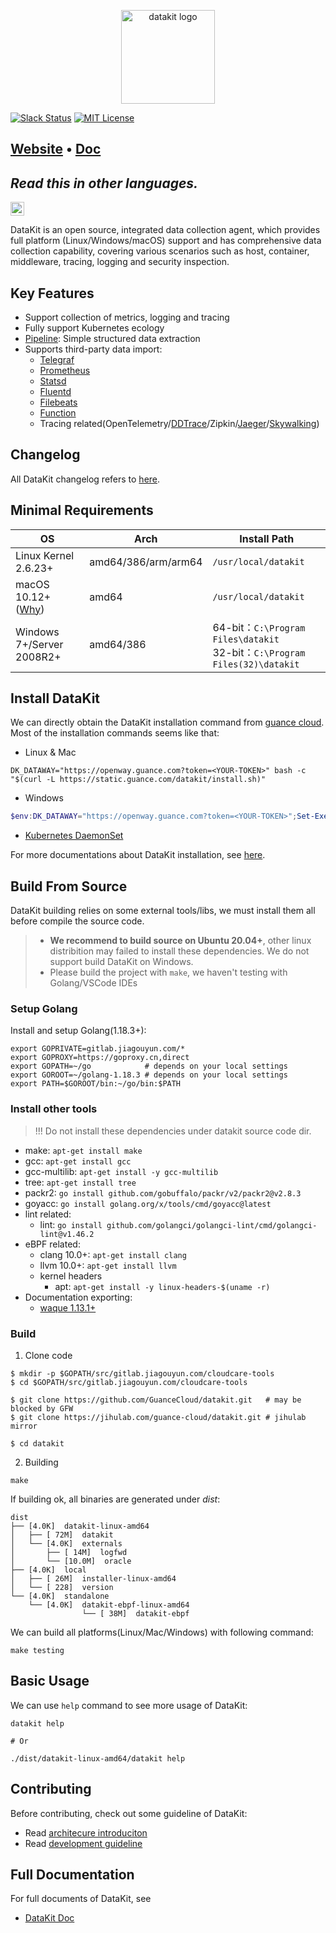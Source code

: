 <p align="center">
  <img alt="datakit logo" src="datakit-logo.png" height="150" />
</p>

[![Slack Status](https://img.shields.io/badge/slack-join_chat-orange?logo=slack&style=plastic)](https://app.slack.com/client/T032YB4B6TA/)
[![MIT License](https://img.shields.io/badge/license-MIT-green?style=plastic)](LICENSE)

<h2>
  <a href="https://datakit.tools">Website</a>
  <span> • </span>
  <a href="https://www.yuque.com/dataflux/datakit">Doc</a>
</h2>


## _Read this in other languages._
<kbd>[<img title="中文 (Simplified)" alt="中文 (Simplified)" src="https://cdn.staticaly.com/gh/hjnilsson/country-flags/master/svg/cn.svg" width="22">](README.zh_CN.md)</kbd>

DataKit is an open source, integrated data collection agent, which provides full platform (Linux/Windows/macOS) support and has comprehensive data collection capability, covering various scenarios such as host, container, middleware, tracing, logging and security inspection.

## Key Features

- Support collection of metrics, logging and tracing
- Fully support Kubernetes ecology
- [Pipeline](https://www.yuque.com/dataflux/datakit/pipeline): Simple structured data extraction
- Supports third-party data import:
	- [Telegraf](https://www.yuque.com/dataflux/datakit/telegraf)
	- [Prometheus](https://www.yuque.com/dataflux/datakit/prom)
	- [Statsd](https://www.yuque.com/dataflux/datakit/statsd)
	- [Fluentd](https://www.yuque.com/dataflux/datakit/logstreaming#a653042e)
	- [Filebeats](https://www.yuque.com/dataflux/datakit/beats_output)
	- [Function](https://www.yuque.com/dataflux/func/write-data-via-datakit)
	- Tracing related(OpenTelemetry/[DDTrace](https://www.yuque.com/dataflux/datakit/ddtrace)/Zipkin/[Jaeger](https://www.yuque.com/dataflux/datakit/jaeger)/[Skywalking](https://www.yuque.com/dataflux/datakit/skywalking))

## Changelog

All DataKit changelog refers to [here](https://www.yuque.com/dataflux/datakit/changelog).

## Minimal Requirements

| OS                                                             | Arch                | Install Path                                                                   |
| ---                                                            | ---                 | ---                                                                            |
| Linux Kernel 2.6.23+                                           | amd64/386/arm/arm64 | `/usr/local/datakit`                                                           |
| macOS 10.12+([Why](https://github.com/golang/go/issues/25633)) | amd64               | `/usr/local/datakit`                                                           |
| Windows 7+/Server 2008R2+                                      | amd64/386           | 64-bit：`C:\Program Files\datakit`<br />32-bit：`C:\Program Files(32)\datakit` |


## Install DataKit

We can directly obtain the DataKit installation command from [guance cloud](http://guance.com). Most of the installation commands seems like that:

- Linux & Mac
```shell
DK_DATAWAY="https://openway.guance.com?token=<YOUR-TOKEN>" bash -c "$(curl -L https://static.guance.com/datakit/install.sh)"
```

- Windows

```powershell
$env:DK_DATAWAY="https://openway.guance.com?token=<YOUR-TOKEN>";Set-ExecutionPolicy Bypass -scope Process -Force; Import-Module bitstransfer; start-bitstransfer -source https://static.guance.com/datakit/install.ps1 -destination .install.ps1; powershell .install.ps1;
```

- [Kubernetes DaemonSet](https://www.yuque.com/dataflux/datakit/datakit-daemonset-deploy)

For more documentations about DataKit installation, see [here](https://www.yuque.com/dataflux/datakit/datakit-install).

## Build From Source

DataKit building relies on some external tools/libs, we must install them all before compile the source code.

> - **We recommend to build source on Ubuntu 20.04+**, other linux distribition may failed to install these dependencies. We do not support build DataKit on Windows.
> - Please build the project with `make`, we haven't testing with Golang/VSCode IDEs

### Setup Golang

Install and setup Golang(1.18.3+):

```shell
export GOPRIVATE=gitlab.jiagouyun.com/*
export GOPROXY=https://goproxy.cn,direct
export GOPATH=~/go            # depends on your local settings
export GOROOT=~/golang-1.18.3 # depends on your local settings
export PATH=$GOROOT/bin:~/go/bin:$PATH
```

### Install other tools

> !!! Do not install these dependencies under datakit source code dir.

- make: `apt-get install make`
- gcc: `apt-get install gcc`
- gcc-multilib: `apt-get install -y gcc-multilib`
- tree: `apt-get install tree`
- packr2: `go install github.com/gobuffalo/packr/v2/packr2@v2.8.3`
- goyacc: `go install golang.org/x/tools/cmd/goyacc@latest`
- lint related:
  - lint: `go install github.com/golangci/golangci-lint/cmd/golangci-lint@v1.46.2`
- eBPF related:
	- clang 10.0+: `apt-get install clang`
	- llvm 10.0+: `apt-get install llvm`
	- kernel headers
		- apt: `apt-get install -y linux-headers-$(uname -r)`
- Documentation exporting:
	- [waque 1.13.1+](https://github.com/yesmeck/waque)

### Build

1. Clone code

```shell
$ mkdir -p $GOPATH/src/gitlab.jiagouyun.com/cloudcare-tools
$ cd $GOPATH/src/gitlab.jiagouyun.com/cloudcare-tools

$ git clone https://github.com/GuanceCloud/datakit.git   # may be blocked by GFW
$ git clone https://jihulab.com/guance-cloud/datakit.git # jihulab mirror

$ cd datakit
```

2. Building

```shell
make
```

If building ok, all binaries are generated under *dist*:

```
dist
├── [4.0K]  datakit-linux-amd64
│   ├── [ 72M]  datakit
│   └── [4.0K]  externals
│       ├── [ 14M]  logfwd
│       └── [10.0M]  oracle
├── [4.0K]  local
│   ├── [ 26M]  installer-linux-amd64
│   └── [ 228]  version
└── [4.0K]  standalone
    └── [4.0K]  datakit-ebpf-linux-amd64
		        └── [ 38M]  datakit-ebpf
```

We can build all platforms(Linux/Mac/Windows) with following command:

```shell
make testing
```

## Basic Usage

We can use `help` command to see more usage of DataKit:

```shell
datakit help

# Or

./dist/datakit-linux-amd64/datakit help
```

## Contributing

Before contributing, check out some guideline of DataKit:

- Read [architecure introduciton](https://www.yuque.com/dataflux/datakit/datakit-arch)
- Read [development guideline](https://www.yuque.com/dataflux/datakit/development)

## Full Documentation

For full documents of DataKit, see

- [DataKit Doc](https://www.yuque.com/dataflux/datakit)
